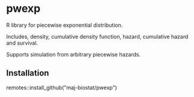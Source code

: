 # pwexp

R library for piecewise exponential distribution.

Includes, density, cumulative density function, hazard, cumulative hazard and survival.

Supports simulation from arbitrary piecewise hazards.

## Installation

remotes::install_github("maj-biostat/pwexp")


